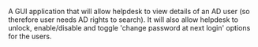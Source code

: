 A GUI application that will allow helpdesk to view details of an AD user (so therefore user needs AD rights to search).
It will also allow helpdesk to unlock, enable/disable and toggle 'change password at next login' options for the users.
